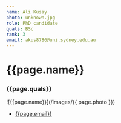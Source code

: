 ```yaml
---
name: Ali Kusay
photo: unknown.jpg
role: PhD candidate
quals: BSc
rank: 3
email: akus8786@uni.sydney.edu.au
---
```

# {{page.name}} 
### {{page.quals}}


![{{page.name}}](/images/{{ page.photo }})

* [{{page.email}}](mailto:{{page.name}})
